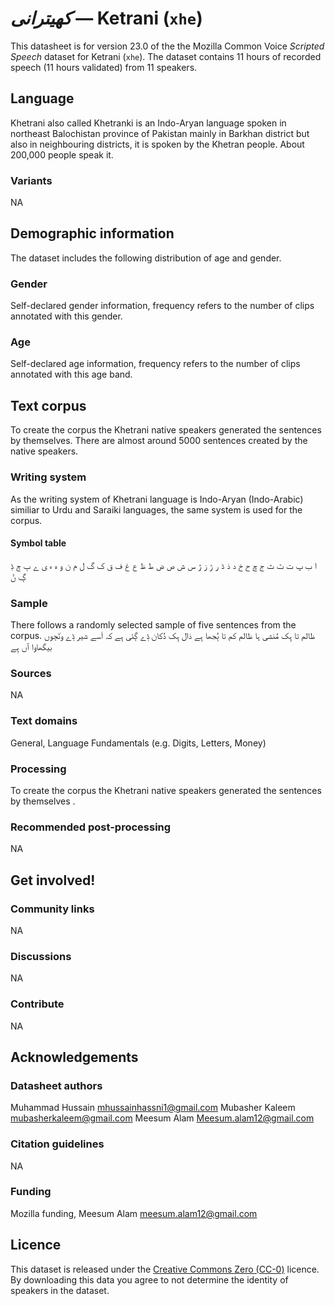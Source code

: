 # *کھیترانی* &mdash; Ketrani (`xhe`)
This datasheet is for version 23.0 of the the Mozilla Common Voice *Scripted Speech* dataset 
for Ketrani (`xhe`). The dataset contains 11 hours of recorded
speech (11 hours validated) from 11 speakers.

## Language
<!-- {{LANGUAGE_DESCRIPTION}} -->
<!-- Provide a brief (1-2 paragraph) description of your language -->

Khetrani also called Khetranki is an Indo-Aryan language spoken in northeast Balochistan province of Pakistan mainly in Barkhan district but also in neighbouring districts, it is spoken by the Khetran people. About 200,000 people speak it.

### Variants
<!-- {{VARIANT_DESCRIPTION}} -->
<!-- @ OPTIONAL @ -->
<!-- Describe the variants (MCV variants) of your language -->

NA

## Demographic information
<!-- You can get a lot of the information in this section from https://analyzer.cv-toolbox.web.tr/browse -->
The dataset includes the following distribution of age and gender.

### Gender
<!-- {{GENDER_TABLE}} -->
<!-- @ AUTOMATICALLY GENERATED @ -->
<!-- | Gender | Frequency |
|--------|-----------|
| male, masculine | ? |
| undeclared | ? |
| female, feminine | ? | -->
Self-declared gender information, frequency refers to the number of clips annotated with this gender.

### Age
<!-- {{AGE_TABLE}} -->
<!-- @ AUTOMATICALLY GENERATED @ -->
<!-- | Age band | Frequency |
|----------|-----------|
| teens | ? |
| twenties | ? |
| thirties | ? |
| fourties | ? |
| fifties | ? |
   ...if other age ranges are present in your data, add rows... -->
Self-declared age information, frequency refers to the number of clips annotated with this age band.

## Text corpus
<!-- {{TEXT_CORPUS_DESCRIPTION}} -->
<!-- @ OPTIONAL @ -->
<!-- An overview of the text corpus, with information such as average length (in characters and words) of validated sentences. -->

To create the corpus the Khetrani native speakers generated the sentences by themselves. There are almost around 5000 sentences created by the native speakers.

### Writing system
<!-- {{WRITING_SYSTEM_DESCRIPTION}} -->
<!-- @ OPTIONAL @ -->
<!-- A description of the writing system (or writing systems) used in the text corpus -->

As the writing system of Khetrani language is Indo-Aryan (Indo-Arabic) similiar to Urdu and Saraiki languages, the same system is used for the corpus.

#### Symbol table
<!-- {{ALPHABET_TABLE}} -->
<!-- @ OPTIONAL @ -->
<!-- If the writing system is alphabetic, you can include the valid alphabet here -->

ا ب پ ت ٹ ث ج چ ح خ د ذ ڈ ر ڑ ز ژ س ش ص ض ط ظ ع غ ف ق ک گ ل م ن و ہ ء ی ے ٻ ڄ ڋ ڳ ݨ

### Sample
<!-- {{SENTENCES_SAMPLE}} -->
There follows a randomly selected sample of five sentences from the corpus.
ظالم تا ہِک مُنشی ہا ظالم کم تا ٻُجھا ہِے ذال ہِک دُکان ݙے ڳئی ہِے کہ اَسے شیر ݙے ون٘ڄوں بیگھاوا آں ہِے

### Sources
<!-- {{SOURCES_LIST}} -->
<!-- @ OPTIONAL @ -->
<!-- A list of sentence sources, can be curated to the top-N -->

NA

### Text domains
<!-- {{TEXT_DOMAIN_DESCRIPTION}} -->
<!-- @ OPTIONAL @ -->
<!-- What text domains are represented in the corpus? -->

General, Language Fundamentals (e.g. Digits, Letters, Money)

### Processing
<!-- {{PROCESSING_DESCRIPTION}} -->
<!-- @ OPTIONAL @ -->
<!-- How has the text data been processed -->

To create the corpus the Khetrani native speakers generated the sentences by themselves .

### Recommended post-processing
<!-- {{RECOMMENDED_POSTPROCESSING_DESCRIPTION}} -->
<!-- @ OPTIONAL @ -->
<!-- What should people do before they use the data, for example Unicode normalisation -->

NA

## Get involved!


### Community links
<!-- {{COMMUNITY_LINKS_LIST}} -->
<!-- @ OPTIONAL @ -->
<!-- Links to community chats / fora -->

NA

### Discussions
<!-- {{DISCUSSION_LINKS_LIST}} -->
<!-- @ OPTIONAL @ -->
<!-- Any links to discussions, for example on Discourse or other fora or blogs can be included here -->

NA

### Contribute
<!-- {{CONTRIBUTE_LINKS_LIST}} -->
<!-- Here you can include links for how to contribute to the dataset -->

NA

## Acknowledgements


### Datasheet authors
<!-- {{DATASHEET_AUTHORS_LIST}} -->
<!-- A list in the format of: Your Name <email@email.com> -->

Muhammad Hussain <mhussainhassni1@gmail.com> Mubasher Kaleem <mubasherkaleem@gmail.com> Meesum Alam <Meesum.alam12@gmail.com>

### Citation guidelines
<!-- {{CITATION_DESCRIPTION}} -->
<!-- @ OPTIONAL @ -->
<!-- If you published a paper and would like people to cite it, you can include the BiBTeX here -->

NA

### Funding
<!-- {{FUNDING_DESCRIPTION}} -->
<!-- @ OPTIONAL @ -->
<!-- If you received any funding, you can include the acknowledgement here -->

Mozilla funding, Meesum Alam <meesum.alam12@gmail.com>

## Licence
This dataset is released under the [Creative Commons Zero (CC-0)](https://creativecommons.org/public-domain/cc0/) licence. By downloading this data
you agree to not determine the identity of speakers in the dataset.